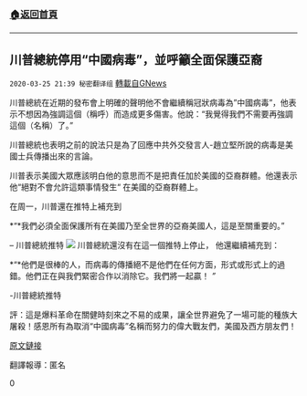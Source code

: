###  [:house:返回首頁](https://github.com/ourhimalayas/txt)
---

## 川普總統停用“中國病毒”，並呼籲全面保護亞裔
`2020-03-25 21:39 秘密翻译组` [轉載自GNews](https://gnews.org/zh-hant/152961/)

川普總統在近期的發布會上明確的聲明他不會繼續稱冠狀病毒為”中國病毒”，他表示不想因為強調這個（稱呼）而造成更多傷害。他說：“我覺得我們不需要再強調這個（名稱）了。”

川普總統也表明之前的說法只是為了回應中共外交發言人-趙立堅所說的病毒是美國士兵傳播出來的言論。

川普表示美國大眾應該明白他的意思而不是把責任加於美國的亞裔群體。他還表示他“絕對不會允許這類事情發生“ 在美國的亞裔群體上。

在周一，川普還在推特上補充到

*“*我們必須全面保護所有在美國乃至全世界的亞裔美國人，這是至關重要的。”

– 川普總統推特
![](https://s3-ap-northeast-1.amazonaws.com/news.guo.offload.media/wp-content/uploads/2020/03/25213130/702ADE75-2132-4311-B7B8-8BCB4D18256E.jpeg)
川普總統還沒有在這一個推特上停止， 他還繼續補充到：

*“*他們是很棒的人，而病毒的傳播絕不是他們在任何方面，形式或形式上的過錯。他們正在與我們緊密合作以消除它。我們將一起贏！ *”*

-川普總統推特

評：這是爆料革命在關健時刻來之不易的成果，讓全世界避免了一場可能的種族大屠殺！感恩所有為取消“中國病毒”名稱而努力的偉大戰友們，美國及西方朋友們！

[原文鏈接](https://www.washingtonexaminer.com/news/trump-on-shifting-away-from-chinese-virus-i-decided-we-shouldnt-make-any-more-of-a-big-deal-out-of-it)

翻譯報導：匿名

0
